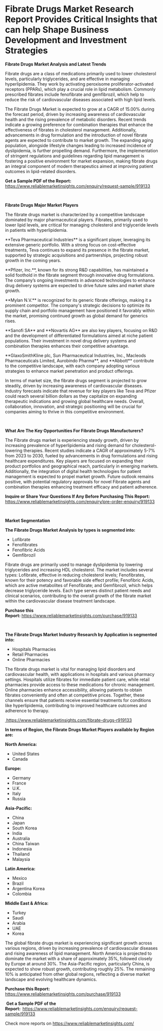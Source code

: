 <p><h1>Fibrate Drugs Market Research Report Provides Critical Insights that can help Shape Business Development and Investment Strategies</h1></p><p><strong>Fibrate Drugs Market Analysis and Latest Trends</strong></p>
<p><p>Fibrate drugs are a class of medications primarily used to lower cholesterol levels, particularly triglycerides, and are effective in managing hyperlipidemia. They work by activating peroxisome proliferator-activated receptors (PPARs), which play a crucial role in lipid metabolism. Commonly prescribed fibrates include fenofibrate and gemfibrozil, which help to reduce the risk of cardiovascular diseases associated with high lipid levels.</p><p>The Fibrate Drugs Market is expected to grow at a CAGR of 15.00% during the forecast period, driven by increasing awareness of cardiovascular health and the rising prevalence of metabolic disorders. Recent trends indicate a growing preference for combination therapies that enhance the effectiveness of fibrates in cholesterol management. Additionally, advancements in drug formulation and the introduction of novel fibrate agents are expected to contribute to market growth. The expanding aging population, alongside lifestyle changes leading to increased incidence of dyslipidemia, is further propelling demand. Furthermore, the implementation of stringent regulations and guidelines regarding lipid management is fostering a positive environment for market expansion, making fibrate drugs an integral component of modern therapeutics aimed at improving patient outcomes in lipid-related disorders.</p></p>
<p><strong>Get a Sample PDF of the Report:&nbsp;</strong> <a href="https://www.reliablemarketinsights.com/enquiry/request-sample/919133?utm_campaign=2868&utm_medium=2&utm_source=Github&utm_content=ia&utm_term=05032025&utm_id=fibrate-drugs">https://www.reliablemarketinsights.com/enquiry/request-sample/919133</a></p>
<p>&nbsp;</p>
<p><strong>Fibrate Drugs Major Market Players</strong></p>
<p><p>The fibrate drugs market is characterized by a competitive landscape dominated by major pharmaceutical players. Fibrates, primarily used to lower lipid levels, are critical for managing cholesterol and triglyceride levels in patients with hyperlipidemia.</p><p>**Teva Pharmaceutical Industries** is a significant player, leveraging its extensive generic portfolio. With a strong focus on cost-effective treatments, Teva continues to expand its presence in the fibrate market, supported by strategic acquisitions and partnerships, projecting robust growth in the coming years.</p><p>**Pfizer, Inc.**, known for its strong R&D capabilities, has maintained a solid foothold in the fibrate segment through innovative drug formulations. The company’s ongoing investments in advanced technologies to enhance drug delivery systems are expected to drive future sales and market share growth.</p><p>**Mylan N.V.** is recognized for its generic fibrate offerings, making it a prominent competitor. The company's strategic decisions to optimize its supply chain and portfolio management have positioned it favorably within the market, promising continued growth as global demand for generics rises.</p><p>**Sanofi SA** and **Novartis AG** are also key players, focusing on R&D and the development of differentiated formulations aimed at niche patient populations. Their investment in novel drug delivery systems and combination therapies enhances their competitive advantage.</p><p>**GlaxoSmithKline plc, Sun Pharmaceutical Industries, Inc., Macleods Pharmaceuticals Limited, Aurobindo Pharma**, and **Abbott** contribute to the competitive landscape, with each company adopting various strategies to enhance market penetration and product offerings.</p><p>In terms of market size, the fibrate drugs segment is projected to grow steadily, driven by increasing awareness of cardiovascular diseases. Industry forecasts indicate that revenue for key players like Teva and Pfizer could reach several billion dollars as they capitalize on expanding therapeutic indications and growing global healthcare needs. Overall, collaboration, innovation, and strategic positioning will be crucial for companies aiming to thrive in this competitive environment.</p></p>
<p>&nbsp;</p>
<p><strong>What Are The Key Opportunities For Fibrate Drugs Manufacturers?</strong></p>
<p><p>The Fibrate drugs market is experiencing steady growth, driven by increasing prevalence of hyperlipidemia and rising demand for cholesterol-lowering therapies. Recent studies indicate a CAGR of approximately 5-7% from 2023 to 2030, fueled by advancements in drug formulations and rising healthcare expenditures. Key players are focused on expanding their product portfolios and geographical reach, particularly in emerging markets. Additionally, the integration of digital health technologies for patient management is expected to propel market growth. Future outlook remains positive, with potential regulatory approvals for novel Fibrate agents and combination therapies enhancing treatment efficacy and patient adherence.</p></p>
<p><strong>Inquire or Share Your Questions If Any Before Purchasing This Report:</strong> <a href="https://www.reliablemarketinsights.com/enquiry/pre-order-enquiry/919133?utm_campaign=2868&utm_medium=2&utm_source=Github&utm_content=ia&utm_term=05032025&utm_id=fibrate-drugs">https://www.reliablemarketinsights.com/enquiry/pre-order-enquiry/919133</a></p>
<p>&nbsp;</p>
<p><strong>Market Segmentation</strong></p>
<p><strong>The Fibrate Drugs Market Analysis by types is segmented into:</strong></p>
<p><ul><li>Lofibrate</li><li>Fenofibrates</li><li>Fenofibric Acids</li><li>Gemfibrozil</li></ul></p>
<p><p>Fibrate drugs are primarily used to manage dyslipidemia by lowering triglycerides and increasing HDL cholesterol. The market includes several types: Lofibrate, effective in reducing cholesterol levels; Fenofibrates, known for their potency and favorable side effect profile; Fenofibric Acids, which are active metabolites of Fenofibrate; and Gemfibrozil, which helps decrease triglyceride levels. Each type serves distinct patient needs and clinical scenarios, contributing to the overall growth of the fibrate market within the cardiovascular disease treatment landscape.</p></p>
<p><strong>Purchase this Report:&nbsp;</strong><a href="https://www.reliablemarketinsights.com/purchase/919133?utm_campaign=2868&utm_medium=2&utm_source=Github&utm_content=ia&utm_term=05032025&utm_id=fibrate-drugs">https://www.reliablemarketinsights.com/purchase/919133</a></p>
<p>&nbsp;</p>
<p><strong>The Fibrate Drugs Market Industry Research by Application is segmented into:</strong></p>
<p><ul><li>Hospitals Pharmacies</li><li>Retail Pharmacies</li><li>Online Pharmacies</li></ul></p>
<p><p>The fibrate drugs market is vital for managing lipid disorders and cardiovascular health, with applications in hospitals and various pharmacy settings. Hospitals utilize fibrates for immediate patient care, while retail pharmacies provide access to these medications for chronic management. Online pharmacies enhance accessibility, allowing patients to obtain fibrates conveniently and often at competitive prices. Together, these channels ensure that patients receive essential treatments for conditions like hyperlipidemia, contributing to improved healthcare outcomes and adherence to therapy.</p></p>
<p><a href="https://www.reliablemarketinsights.com/fibrate-drugs-r919133?utm_campaign=2868&utm_medium=2&utm_source=Github&utm_content=ia&utm_term=05032025&utm_id=fibrate-drugs">&nbsp;https://www.reliablemarketinsights.com/fibrate-drugs-r919133</a></p>
<p><strong>In terms of Region, the Fibrate Drugs Market Players available by Region are:</strong></p>
<p>
    <p> <strong> North America: </strong>
        <ul>
            <li>United States</li>
            <li>Canada</li>
        </ul>
        </p> 
    <p> <strong> Europe: </strong>
        <ul>
            <li>Germany</li>
            <li>France</li>
            <li>U.K.</li>
            <li>Italy</li>
            <li>Russia</li>
        </ul>
        </p> 
    <p> <strong> Asia-Pacific: </strong>
        <ul>
            <li>China</li>
            <li>Japan</li>
            <li>South Korea</li>
            <li>India</li>
            <li>Australia</li>
            <li>China Taiwan</li>
            <li>Indonesia</li>
            <li>Thailand</li>
            <li>Malaysia</li>
        </ul>
        </p> 
    <p> <strong> Latin America: </strong>
        <ul>
            <li>Mexico</li>
            <li>Brazil</li>
            <li>Argentina Korea</li>
            <li>Colombia</li>
        </ul>
        </p> 
    <p> <strong> Middle East & Africa: </strong>
        <ul>
            <li>Turkey</li>
            <li>Saudi</li>
            <li>Arabia</li>
            <li>UAE</li>
            <li>Korea</li>
        </ul>
    </p>
    </p>
<p><p>The global fibrate drugs market is experiencing significant growth across various regions, driven by increasing prevalence of cardiovascular diseases and rising awareness of lipid management. North America is projected to dominate the market with a share of approximately 35%, followed closely by Europe at around 30%. The Asia-Pacific region, particularly China, is expected to show robust growth, contributing roughly 25%. The remaining 10% is anticipated from other global regions, reflecting a diverse market landscape and evolving healthcare dynamics.</p></p>
<p><strong>Purchase this Report: </strong><a href="https://www.reliablemarketinsights.com/purchase/919133?utm_campaign=2868&utm_medium=2&utm_source=Github&utm_content=ia&utm_term=05032025&utm_id=fibrate-drugs">https://www.reliablemarketinsights.com/purchase/919133</a></p>
<p>&nbsp;<strong>Get a Sample PDF of the Report:&nbsp;&nbsp;</strong><a href="https://www.reliablemarketinsights.com/enquiry/request-sample/919133?utm_campaign=2868&utm_medium=2&utm_source=Github&utm_content=ia&utm_term=05032025&utm_id=fibrate-drugs">https://www.reliablemarketinsights.com/enquiry/request-sample/919133</a></p>
<p><strong></strong></p>
<p>Check more reports on <a href="https://www.reliablemarketinsights.com/?utm_campaign=2868&utm_medium=2&utm_source=Github&utm_content=ia&utm_term=05032025&utm_id=fibrate-drugs">https://www.reliablemarketinsights.com/</a></p>
